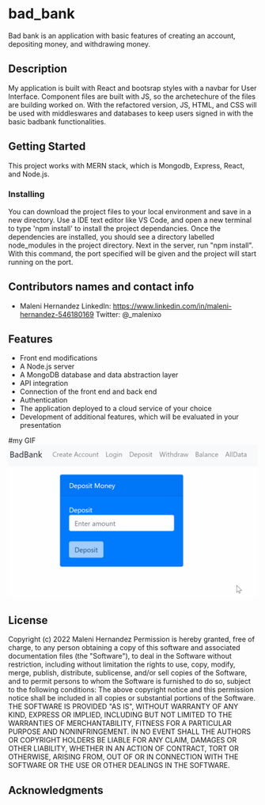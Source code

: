 # bad_bank

Bad bank is an application with basic features of creating an account, depositing money, and withdrawing money. 

## Description

My application is built with React and bootsrap styles with a navbar for User Interface. Component files are built with JS, so the archetechure of the files are building worked on. With the refactored version, JS, HTML, and CSS will be used with middleswares and databases to keep users signed in with the basic badbank functionalities. 

## Getting Started

This project works with MERN stack, which is Mongodb, Express, React, and Node.js.

### Installing

You can download the project files to your local environment and save in a new directory. Use a IDE text editor like VS Code, and open a new terminal to type 'npm install' to install the project dependancies. Once the dependencies are installed, you should see a directory labelled node_modules in the project directory. Next in the server, run "npm install". With this command, the port specified will be given and the project will start running on the port.

## Contributors names and contact info

* Maleni Hernandez
LinkedIn: https://www.linkedin.com/in/maleni-hernandez-546180169
Twitter: @_malenixo

## Features
* Front end modifications
* A Node.js server 
* A MongoDB database and data abstraction layer
* API integration
* Connection of the front end and back end
* Authentication 
* The application deployed to a cloud service of your choice
* Development of additional features, which will be evaluated in your presentation


#my GIF
![](https://github.com/mhernandez77/bad_bank_portfolio/blob/main/Animation.gif)


## License

Copyright (c) 2022 Maleni Hernandez Permission is hereby granted, free of charge, to any person obtaining a copy of this software and associated documentation files (the "Software"), to deal in the Software without restriction, including without limitation the rights to use, copy, modify, merge, publish, distribute, sublicense, and/or sell copies of the Software, and to permit persons to whom the Software is furnished to do so, subject to the following conditions: The above copyright notice and this permission notice shall be included in all copies or substantial portions of the Software. THE SOFTWARE IS PROVIDED "AS IS", WITHOUT WARRANTY OF ANY KIND, EXPRESS OR IMPLIED, INCLUDING BUT NOT LIMITED TO THE WARRANTIES OF MERCHANTABILITY, FITNESS FOR A PARTICULAR PURPOSE AND NONINFRINGEMENT. IN NO EVENT SHALL THE AUTHORS OR COPYRIGHT HOLDERS BE LIABLE FOR ANY CLAIM, DAMAGES OR OTHER LIABILITY, WHETHER IN AN ACTION OF CONTRACT, TORT OR OTHERWISE, ARISING FROM, OUT OF OR IN CONNECTION WITH THE SOFTWARE OR THE USE OR OTHER DEALINGS IN THE SOFTWARE.

## Acknowledgments

